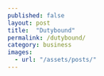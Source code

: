```yaml
---
published: false
layout: post
title:  "Dutybound"
permalink: /dutybound/
category: business
images: 
  - url: "/assets/posts/"
---
```


